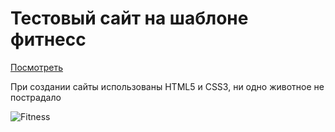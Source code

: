 # Тестовый сайт на шаблоне фитнесс
[Посмотреть](https://anssta.github.io/gw1/)


При создании сайты использованы HTML5 и CSS3, ни одно животное не пострадало


![Fitness](https://user-images.githubusercontent.com/83469233/117697656-61125180-b1cb-11eb-969d-7164f3c1285e.jpg)
